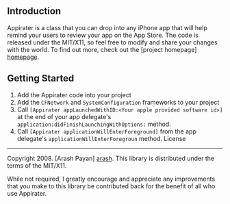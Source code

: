 Introduction
------------
Appirater is a class that you can drop into any iPhone app that will help remind your users
to review your app on the App Store. The code is released under the MIT/X11, so feel free to
modify and share your changes with the world. To find out more, check out the [project
homepage] [homepage].

Getting Started
---------------
1. Add the Appirater code into your project
2. Add the `CFNetwork` and `SystemConfiguration` frameworks to your project
3. Call `[Appirater appLaunchedWithID:<Your apple provided software id>]` at the end of your app delegate's `application:didFinishLaunchingWithOptions:` method.
4. Call `[Appirater applicationWillEnterForeground]` from the app delegate's `applicationWillEnterForegroun` method. 
License
-------
Copyright 2008. [Arash Payan] [arash].
This library is distributed under the terms of the MIT/X11.

While not required, I greatly encourage and appreciate any improvements that you make
to this library be contributed back for the benefit of all who use Appirater.

[homepage]: http://arashpayan.com/blog/index.php/2009/09/07/presenting-appirater/
[arash]: http://arashpayan.com